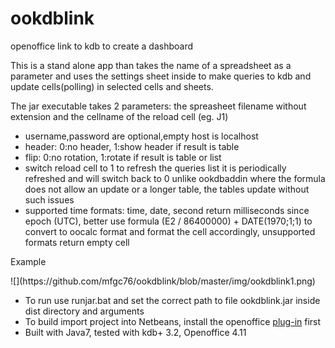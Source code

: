 # ookdblink
openoffice link to kdb to create a dashboard

<p>This is a stand alone app than takes the name of a
spreadsheet as a parameter and uses the settings sheet inside
to make queries to kdb and update cells(polling) in selected
cells and sheets.</p>

The jar executable takes 2 parameters: the spreasheet filename without extension and the cellname of the reload cell (eg. J1) 

- username,password are optional,empty host is localhost
- header: 0:no header, 1:show header if result is table
- flip: 0:no rotation, 1:rotate if result is table or list
- switch reload cell to 1 to refresh the queries list
  it is periodically refreshed and will switch back to 0
  unlike ookdbaddin where the formula does not allow an update
  or a longer table, the tables update without such issues  
- supported time formats: time, date, second return milliseconds
  since epoch (UTC), better use formula (E2 / 86400000) + DATE(1970;1;1) to convert to oocalc format and format the cell accordingly, unsupported formats return empty cell

<p>Example</p>
![<oocalc image>](https://github.com/mfgc76/ookdblink/blob/master/img/ookdblink1.png)

- To run use runjar.bat and set the correct path to file ookdblink.jar inside dist directory and arguments
- To build import project into Netbeans, install the openoffice [plug-in](https://wiki.openoffice.org/wiki/OpenOffice_NetBeans_Integration#NetBeans_8.x_and_Apache_OpenOffice_4.1.x) first
- Built with Java7, tested with kdb+ 3.2, Openoffice 4.11
